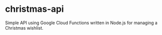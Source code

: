 # christmas-api
Simple API using Google Cloud Functions written in Node.js for managing a Christmas wishlist.
